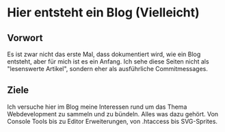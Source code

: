 # Hier entsteht ein Blog (Vielleicht)

## Vorwort
Es ist zwar nicht das erste Mal, dass dokumentiert wird, wie ein Blog entsteht, aber für mich ist es ein Anfang.
Ich sehe diese Seiten nicht als "lesenswerte Artikel", sondern eher als ausführliche Commitmessages.

## Ziele
Ich versuche hier im Blog meine Interessen rund um das Thema Webdevelopment zu sammeln und zu bündeln.
Alles was dazu gehört. Von Console Tools bis zu Editor Erweiterungen, von .htaccess bis SVG-Sprites.



